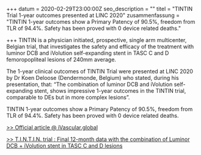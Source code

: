 +++
datum = 2020-02-29T23:00:00Z
seo_description = ""
titel = "TINTIN Trial 1-year outcomes presented at LINC 2020"
zusammenfassung = "TINTIN 1-year outcomes show a Primary Patency of 90.5%, freedom from TLR of 94.4%. Safety has been proved with 0 device related deaths."

+++
TINTIN is a physician initiated, prospective, single arm multicenter, Belgian trial, that investigates the safety and efficacy of the treatment with luminor DCB and iVolution self-expanding stent in TASC C and D femoropopliteal lesions of 240mm average.

The 1-year clinical outcomes of TINTIN Trial were presented at LINC 2020 by Dr Koen Deloose (Dendermonde, Belgium) who stated, during his presentation, that: “The combination of luminor DCB and iVolution self-expanding stent, shows impressive 1-year outcomes in the TINTIN trial, comparable to DEs but in more complex lesions”.

TINTIN 1-year outcomes show a Primary Patency of 90.5%, freedom from TLR of 94.4%. Safety has been proved with 0 device related deaths.

[>> Official article @ iVascular.global](https://ivascular.global/tintin-trial-1-year-outcomes-presented-at-linc-2020/)

[>> T.I.N.T.I.N. trial : Final 12-month data with the combination of Luminor DCB + iVolution stent in TASC C and D lesions](https://www.ivascular.de/uploads/2020/02/18/1727_Koen_Deloose_28_01_2020_Room_1_-_Main_Arena_1.pdf)